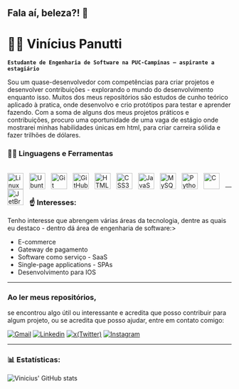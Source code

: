 ## Fala aí, beleza?! 👋

# 🌴🤖 Vinícius Panutti

**`Estudante de Engenharia de Software na PUC-Campinas — aspirante a estagiário`**

Sou um quase-desenvolvedor com competências para criar projetos e desenvolver contribuições - explorando o mundo do desenvolvimento enquanto isso. Muitos dos meus repositórios são estudos de cunho teórico aplicado à pratica, onde desenvolvo e crio protótipos para testar e aprender fazendo. Com a soma de alguns dos meus projetos práticos e contribuições, procuro uma oportunidade de uma vaga de estágio onde mostrarei minhas habilidades únicas em html, para criar carreira sólida e fazer trilhões de dólares.

### 🔧🧰 Linguagens e Ferramentas
<br/>
<img align="left" title="Linux" width="36px" style="padding-right:10px;" src="https://cdn.jsdelivr.net/gh/devicons/devicon/icons/linux/linux-original.svg" />
<img align="left" title="Ubuntu" width="36px" style="padding-right:10px;" src="https://devicon-website.vercel.app/api/ubuntu/plain.svg?color=%23F04C10" />
<img align="left" title="Git" width="36px" style="padding-right:10px;" src="https://cdn.jsdelivr.net/gh/devicons/devicon/icons/git/git-original.svg" />
<img align="left" title="GitHub" width="36px" style="padding-right:10px;" src="https://devicon-website.vercel.app/api/github/original.svg?color=%23919191"/>
<img align="left" title="HTML5" width="36px" style="padding-right:10px;" src="https://cdn.jsdelivr.net/gh/devicons/devicon/icons/html5/html5-plain.svg" />
<img align="left" title="CSS3" width="36px" style="padding-right:10px;" src="https://cdn.jsdelivr.net/gh/devicons/devicon/icons/css3/css3-plain.svg" />
<img align="left" title="JavaScript" width="36px" style="padding-right:10px;" src="https://cdn.jsdelivr.net/gh/devicons/devicon/icons/javascript/javascript-plain.svg" />
<img align="left" title="MySQL" width="36px" style="padding-right:10px;" src="https://devicon-website.vercel.app/api/mysql/plain.svg?color=%232A8EB9" />
<img align="left" title="Python" width="36px" style="padding-right:10px;" src="https://cdn.jsdelivr.net/gh/devicons/devicon@latest/icons/python/python-original.svg" />
<img align="left" title="C" width="36px" style="padding-right:10px;" src="https://devicon-website.vercel.app/api/c/original.svg" />
<img align="left" title="JetBrain" width="36px" style="padding-right:10px;" src="https://devicon-website.vercel.app/api/jetbrains/original.svg" />
<br/>

<hr/>

### ☝️ Interesses:

<p>Tenho interesse que abrengem várias áreas da tecnologia, dentre as quais eu destaco - dentro dá área de engenharia de software:></p>
<ul>
  <li>E-commerce</li>
  <li>Gateway de pagamento</li>
  <li>Software como serviço - SaaS</li>
  <li>Single-page applications - SPAs</li>
  <li>Desenvolvimento para IOS</li>
</ul>

<hr/>

### Ao ler meus repositórios,
<p>se encontrou algo útil ou interessante e acredita que posso contribuir para algum projeto, ou se acredita que posso ajudar, entre em contato comigo:</p>
<p>
    <a href="https://mail.google.com/mail/?view=cm&fs=1&to=viniciuspanutti@gmail.com" rel="nofollow" ><img src="https://camo.githubusercontent.com/07b6e5ad03d242f8c09fbc25d6d01d7b508c0a55330cd2f5c51e9d2f19a873cc/68747470733a2f2f696d672e736869656c64732e696f2f62616467652f476d61696c2d7265643f7374796c653d666c61742d737175617265266c6f676f3d676d61696c266c6f676f436f6c6f723d7768697465" alt="Gmail" data-canonical-src="https://img.shields.io/badge/Gmail-red?style=flat-square&amp;logo=gmail&amp;logoColor=white" title="Gmail" style="max-width: 100%;"></a>
    <a href="https://www.linkedin.com/in/viniciuspanutti/" rel="nofollow" ><img src="https://camo.githubusercontent.com/00d0ced8dd50c42167ab6d518ef53374adb3bc13b8435ed31c354692ead720a6/68747470733a2f2f696d672e736869656c64732e696f2f62616467652f4c696e6b6564496e2d626c75653f7374796c653d666c61742d737175617265266c6f676f3d6c696e6b6564696e266c6f676f436f6c6f723d7768697465" Tittle="LinkedIn" data-canonical-src="https://img.shields.io/badge/LinkedIn-blue?style=flat-square&amp;logo=linkedin&amp;logoColor=white" title="Linkedin" style="max-width: 100%;"></a>
    <a href="https://x.com/PanuttiVinicius/" rel="nofollow" ><img title="x(Twitter)" style="max-width: 100%;" src="https://img.shields.io/twitter/url?url=https%3A%2F%2Fx.com%2FPanuttiVinicius"/></a>
    <a href="https://www.instagram.com/viniciuspanutti/" rel="nofollow" ><img src="https://camo.githubusercontent.com/1033d27317e49931d4f25e35f3737b7f3f51e7c4de85e6964db64a1c4d3f239c/68747470733a2f2f696d672e736869656c64732e696f2f62616467652f496e7374616772616d2d4534343035463f7374796c653d666c61742d737175617265266c6f676f3d696e7374616772616d266c6f676f436f6c6f723d7768697465" alt="Instagram" data-canonical-src="https://img.shields.io/badge/Instagram-E4405F?style=flat-square&amp;logo=instagram&amp;logoColor=white" title="Instagram" style="max-width: 100%;"></a>
</p>
<!--<p>Acesse também a documentação e anotações de como desenvolvi os projetos:</p>
    a - documentação por blog (para projetos)-->


---

### 📊 Estatísticas:

![Vinicius' GitHub stats](https://github-readme-stats.vercel.app/api?username=viniciuspanutti&show_icons=true&theme=gruvbox)
